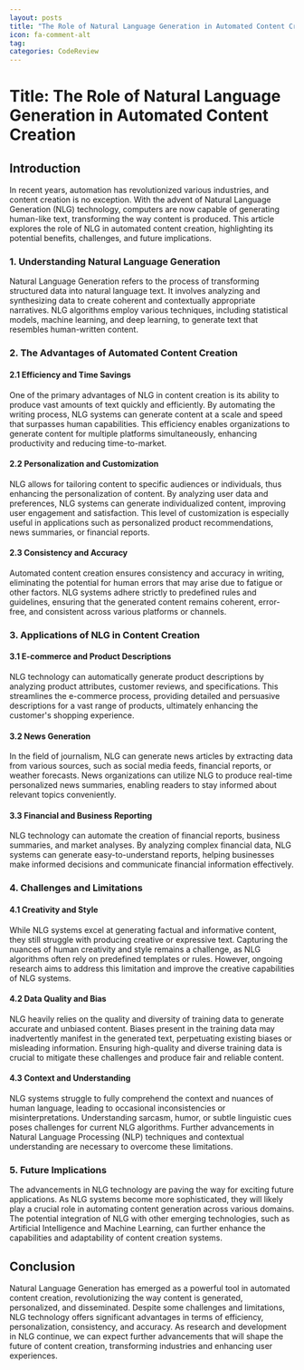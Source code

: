 ```yaml
---
layout: posts
title: "The Role of Natural Language Generation in Automated Content Creation"
icon: fa-comment-alt
tag:      
categories: CodeReview
---
```



# Title: The Role of Natural Language Generation in Automated Content Creation

## Introduction
In recent years, automation has revolutionized various industries, and content creation is no exception. With the advent of Natural Language Generation (NLG) technology, computers are now capable of generating human-like text, transforming the way content is produced. This article explores the role of NLG in automated content creation, highlighting its potential benefits, challenges, and future implications.

### 1. Understanding Natural Language Generation
Natural Language Generation refers to the process of transforming structured data into natural language text. It involves analyzing and synthesizing data to create coherent and contextually appropriate narratives. NLG algorithms employ various techniques, including statistical models, machine learning, and deep learning, to generate text that resembles human-written content.

### 2. The Advantages of Automated Content Creation
#### 2.1 Efficiency and Time Savings
One of the primary advantages of NLG in content creation is its ability to produce vast amounts of text quickly and efficiently. By automating the writing process, NLG systems can generate content at a scale and speed that surpasses human capabilities. This efficiency enables organizations to generate content for multiple platforms simultaneously, enhancing productivity and reducing time-to-market.

#### 2.2 Personalization and Customization
NLG allows for tailoring content to specific audiences or individuals, thus enhancing the personalization of content. By analyzing user data and preferences, NLG systems can generate individualized content, improving user engagement and satisfaction. This level of customization is especially useful in applications such as personalized product recommendations, news summaries, or financial reports.

#### 2.3 Consistency and Accuracy
Automated content creation ensures consistency and accuracy in writing, eliminating the potential for human errors that may arise due to fatigue or other factors. NLG systems adhere strictly to predefined rules and guidelines, ensuring that the generated content remains coherent, error-free, and consistent across various platforms or channels.

### 3. Applications of NLG in Content Creation
#### 3.1 E-commerce and Product Descriptions
NLG technology can automatically generate product descriptions by analyzing product attributes, customer reviews, and specifications. This streamlines the e-commerce process, providing detailed and persuasive descriptions for a vast range of products, ultimately enhancing the customer's shopping experience.

#### 3.2 News Generation
In the field of journalism, NLG can generate news articles by extracting data from various sources, such as social media feeds, financial reports, or weather forecasts. News organizations can utilize NLG to produce real-time personalized news summaries, enabling readers to stay informed about relevant topics conveniently.

#### 3.3 Financial and Business Reporting
NLG technology can automate the creation of financial reports, business summaries, and market analyses. By analyzing complex financial data, NLG systems can generate easy-to-understand reports, helping businesses make informed decisions and communicate financial information effectively.

### 4. Challenges and Limitations
#### 4.1 Creativity and Style
While NLG systems excel at generating factual and informative content, they still struggle with producing creative or expressive text. Capturing the nuances of human creativity and style remains a challenge, as NLG algorithms often rely on predefined templates or rules. However, ongoing research aims to address this limitation and improve the creative capabilities of NLG systems.

#### 4.2 Data Quality and Bias
NLG heavily relies on the quality and diversity of training data to generate accurate and unbiased content. Biases present in the training data may inadvertently manifest in the generated text, perpetuating existing biases or misleading information. Ensuring high-quality and diverse training data is crucial to mitigate these challenges and produce fair and reliable content.

#### 4.3 Context and Understanding
NLG systems struggle to fully comprehend the context and nuances of human language, leading to occasional inconsistencies or misinterpretations. Understanding sarcasm, humor, or subtle linguistic cues poses challenges for current NLG algorithms. Further advancements in Natural Language Processing (NLP) techniques and contextual understanding are necessary to overcome these limitations.

### 5. Future Implications
The advancements in NLG technology are paving the way for exciting future applications. As NLG systems become more sophisticated, they will likely play a crucial role in automating content generation across various domains. The potential integration of NLG with other emerging technologies, such as Artificial Intelligence and Machine Learning, can further enhance the capabilities and adaptability of content creation systems.

## Conclusion
Natural Language Generation has emerged as a powerful tool in automated content creation, revolutionizing the way content is generated, personalized, and disseminated. Despite some challenges and limitations, NLG technology offers significant advantages in terms of efficiency, personalization, consistency, and accuracy. As research and development in NLG continue, we can expect further advancements that will shape the future of content creation, transforming industries and enhancing user experiences.